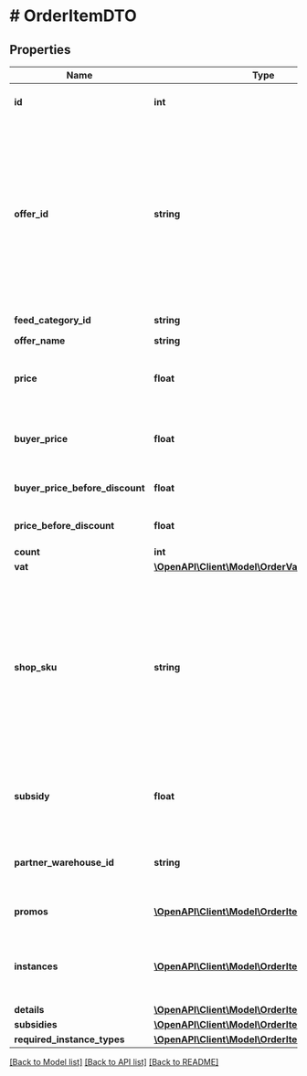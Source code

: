 # # OrderItemDTO

## Properties

Name | Type | Description | Notes
------------ | ------------- | ------------- | -------------
**id** | **int** | Идентификатор товара в заказе.  Позволяет идентифицировать товар в рамках данного заказа. | [optional]
**offer_id** | **string** | Ваш SKU — идентификатор товара в вашей системе.  Разрешена любая последовательность длиной до 80 знаков. В нее могут входить английские и русские буквы, цифры и символы &#x60;. , / \\ ( ) [ ] - &#x3D; _&#x60;  Правила использования SKU:  * У каждого товара SKU должен быть свой.  * SKU товара нельзя менять — можно только удалить товар и добавить заново с новым SKU.  * Уже заданный SKU нельзя освободить и использовать заново для другого товара. Каждый товар должен получать новый идентификатор, до того никогда не использовавшийся в вашем каталоге.  [Что такое SKU и как его назначать](https://yandex.ru/support/marketplace/assortment/add/index.html#fields) | [optional]
**feed_category_id** | **string** | Идентификатор категории, указанный в каталоге. | [optional]
**offer_name** | **string** | Название товара. | [optional]
**price** | **float** | Цена товара в валюте заказа без учета вознаграждения партнеру за скидки по промокодам, купонам и акциям (параметр &#x60;subsidy&#x60;).  Для отделения целой части от дробной используется точка. | [optional]
**buyer_price** | **float** | Цена товара в валюте покупателя. В цене уже учтены скидки по:  * акциям; * купонам; * промокодам.  Для отделения целой части от дробной используется точка. | [optional]
**buyer_price_before_discount** | **float** | Стоимость товара в валюте покупателя до применения скидок.  Для отделения целой части от дробной используется точка. | [optional]
**price_before_discount** | **float** | Стоимость товара в валюте магазина до применения скидок.  Для отделения целой части от дробной используется точка. | [optional]
**count** | **int** | Количество единиц товара. | [optional]
**vat** | [**\OpenAPI\Client\Model\OrderVatType**](OrderVatType.md) |  | [optional]
**shop_sku** | **string** | Ваш SKU — идентификатор товара в вашей системе.  Разрешена любая последовательность длиной до 80 знаков. В нее могут входить английские и русские буквы, цифры и символы &#x60;. , / \\ ( ) [ ] - &#x3D; _&#x60;  Правила использования SKU:  * У каждого товара SKU должен быть свой.  * SKU товара нельзя менять — можно только удалить товар и добавить заново с новым SKU.  * Уже заданный SKU нельзя освободить и использовать заново для другого товара. Каждый товар должен получать новый идентификатор, до того никогда не использовавшийся в вашем каталоге.  [Что такое SKU и как его назначать](https://yandex.ru/support/marketplace/assortment/add/index.html#fields) | [optional]
**subsidy** | **float** | Общее вознаграждение партнеру за DBS-доставку и все скидки на товар:  * по промокодам; * по купонам; * по баллам Плюса; * по акциям.  Передается в валюте заказа, для отделения целой части от дробной используется точка. | [optional]
**partner_warehouse_id** | **string** | Идентификатор склада в системе партнера, на который сформирован заказ.  {% note alert %}  Параметр устарел, временно поддерживается, но не доступен для ввода и редактирования.  {% endnote %} | [optional]
**promos** | [**\OpenAPI\Client\Model\OrderItemPromoDTO[]**](OrderItemPromoDTO.md) | Информация о вознаграждениях партнеру за скидки на товар по промокодам, купонам и акциям. | [optional]
**instances** | [**\OpenAPI\Client\Model\OrderItemInstanceDTO[]**](OrderItemInstanceDTO.md) | Информация о маркировке единиц товара.  Возвращаются данные для маркировки, переданные в запросе [PUT campaigns/{campaignId}/orders/{orderId}/cis](../../reference/orders/provideOrderItemCis.md).  Если магазин еще не передавал коды для этого заказа, &#x60;instances&#x60; отсутствует. | [optional]
**details** | [**\OpenAPI\Client\Model\OrderItemDetailDTO[]**](OrderItemDetailDTO.md) | Информация об удалении товара из заказа. | [optional]
**subsidies** | [**\OpenAPI\Client\Model\OrderItemSubsidyDTO[]**](OrderItemSubsidyDTO.md) | Список субсидий по типам. | [optional]
**required_instance_types** | [**\OpenAPI\Client\Model\OrderItemInstanceType[]**](OrderItemInstanceType.md) | Список необходимых маркировок товара. | [optional]

[[Back to Model list]](../../README.md#models) [[Back to API list]](../../README.md#endpoints) [[Back to README]](../../README.md)
